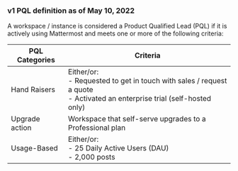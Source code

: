 ### v1 PQL definition as of May 10, 2022

A workspace / instance is considered a Product Qualified Lead (PQL) if it is actively using Mattermost and meets one or more of the following criteria:

| PQL Categories      | Criteria |
| ----------- | ----------- |
| Hand Raisers      | Either/or: <br> - Requested to get in touch with sales / request a quote <br> - Activated an enterprise trial (self-hosted only)|
| Upgrade action   | Workspace that self-serve upgrades to a Professional plan        |
| Usage-Based | Either/or: <br> - 25 Daily Active Users (DAU) <br> - 2,000 posts
